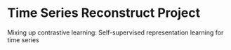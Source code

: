 # Time Series Reconstruct Project
Mixing up contrastive learning: Self-supervised representation learning for time series

